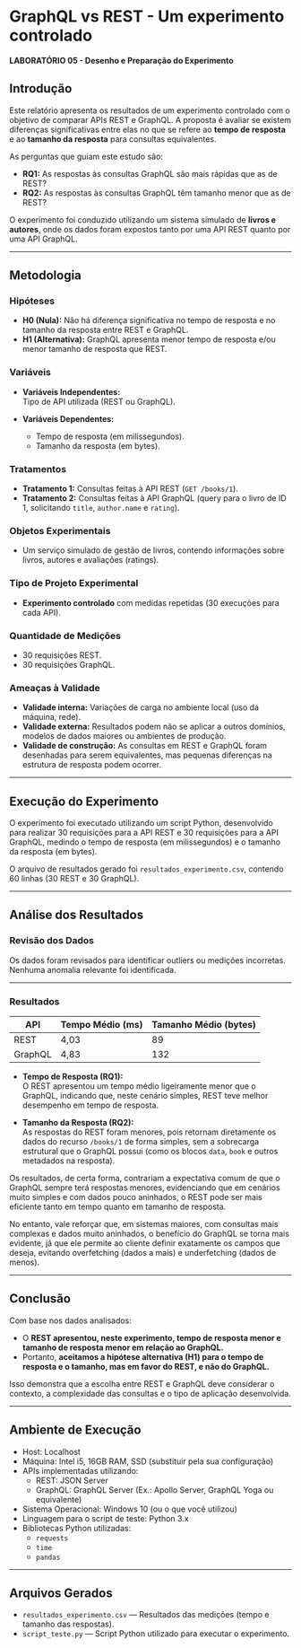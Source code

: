 # GraphQL vs REST - Um experimento controlado

**LABORATÓRIO 05 - Desenho e Preparação do Experimento**

## Introdução

Este relatório apresenta os resultados de um experimento controlado com o objetivo de comparar APIs REST e GraphQL. A proposta é avaliar se existem diferenças significativas entre elas no que se refere ao **tempo de resposta** e ao **tamanho da resposta** para consultas equivalentes.

As perguntas que guiam este estudo são:

- **RQ1:** As respostas às consultas GraphQL são mais rápidas que as de REST?
- **RQ2:** As respostas às consultas GraphQL têm tamanho menor que as de REST?

O experimento foi conduzido utilizando um sistema simulado de **livros e autores**, onde os dados foram expostos tanto por uma API REST quanto por uma API GraphQL.

---

## Metodologia

### Hipóteses

- **H0 (Nula):** Não há diferença significativa no tempo de resposta e no tamanho da resposta entre REST e GraphQL.
- **H1 (Alternativa):** GraphQL apresenta menor tempo de resposta e/ou menor tamanho de resposta que REST.

### Variáveis

- **Variáveis Independentes:**  
  Tipo de API utilizada (REST ou GraphQL).

- **Variáveis Dependentes:**  
  - Tempo de resposta (em milissegundos).  
  - Tamanho da resposta (em bytes).

### Tratamentos

- **Tratamento 1:** Consultas feitas à API REST (`GET /books/1`).
- **Tratamento 2:** Consultas feitas à API GraphQL (query para o livro de ID 1, solicitando `title`, `author.name` e `rating`).

### Objetos Experimentais

- Um serviço simulado de gestão de livros, contendo informações sobre livros, autores e avaliações (ratings).

### Tipo de Projeto Experimental

- **Experimento controlado** com medidas repetidas (30 execuções para cada API).

### Quantidade de Medições

- 30 requisições REST.  
- 30 requisições GraphQL.

### Ameaças à Validade

- **Validade interna:** Variações de carga no ambiente local (uso da máquina, rede).
- **Validade externa:** Resultados podem não se aplicar a outros domínios, modelos de dados maiores ou ambientes de produção.
- **Validade de construção:** As consultas em REST e GraphQL foram desenhadas para serem equivalentes, mas pequenas diferenças na estrutura de resposta podem ocorrer.

---

## Execução do Experimento

O experimento foi executado utilizando um script Python, desenvolvido para realizar 30 requisições para a API REST e 30 requisições para a API GraphQL, medindo o tempo de resposta (em milissegundos) e o tamanho da resposta (em bytes).

O arquivo de resultados gerado foi `resultados_experimento.csv`, contendo 60 linhas (30 REST e 30 GraphQL).

---

## Análise dos Resultados

### Revisão dos Dados

Os dados foram revisados para identificar outliers ou medições incorretas. Nenhuma anomalia relevante foi identificada.

---

### Resultados

| API      | Tempo Médio (ms) | Tamanho Médio (bytes) |
|-----------|-------------------|------------------------|
| REST      | 4,03              | 89                    |
| GraphQL   | 4,83              | 132                   |


- **Tempo de Resposta (RQ1):**  
 O REST apresentou um tempo médio ligeiramente menor que o GraphQL, indicando que, neste cenário simples, REST teve melhor desempenho em tempo de resposta.

- **Tamanho da Resposta (RQ2):**  
 As respostas do REST foram menores, pois retornam diretamente os dados do recurso `/books/1` de forma simples, sem a sobrecarga estrutural que o GraphQL possui (como os blocos `data`, `book` e outros metadados na resposta).

Os resultados, de certa forma, contrariam a expectativa comum de que o GraphQL sempre terá respostas menores, evidenciando que em cenários muito simples e com dados pouco aninhados, o REST pode ser mais eficiente tanto em tempo quanto em tamanho de resposta.

No entanto, vale reforçar que, em sistemas maiores, com consultas mais complexas e dados muito aninhados, o benefício do GraphQL se torna mais evidente, já que ele permite ao cliente definir exatamente os campos que deseja, evitando overfetching (dados a mais) e underfetching (dados de menos).

---

## Conclusão

Com base nos dados analisados:
- O **REST apresentou, neste experimento, tempo de resposta menor e tamanho de resposta menor em relação ao GraphQL.**
- Portanto, **aceitamos a hipótese alternativa (H1) para o tempo de resposta e o tamanho, mas em favor do REST, e não do GraphQL.**

Isso demonstra que a escolha entre REST e GraphQL deve considerar o contexto, a complexidade das consultas e o tipo de aplicação desenvolvida.

---

## Ambiente de Execução

- Host: Localhost
- Máquina: Intel i5, 16GB RAM, SSD (substituir pela sua configuração)
- APIs implementadas utilizando:  
  - REST: JSON Server  
  - GraphQL: GraphQL Server (Ex.: Apollo Server, GraphQL Yoga ou equivalente)  
- Sistema Operacional: Windows 10 (ou o que você utilizou)
- Linguagem para o script de teste: Python 3.x
- Bibliotecas Python utilizadas:  
  - `requests`  
  - `time`  
  - `pandas`

---

## Arquivos Gerados

- `resultados_experimento.csv` — Resultados das medições (tempo e tamanho das respostas).
- `script_teste.py` — Script Python utilizado para executar o experimento.

